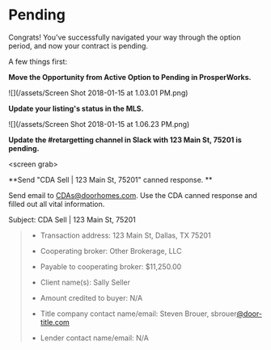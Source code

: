 # Pending

Congrats! You've successfully navigated your way through the option period, and now your contract is pending.

A few things first:

**Move the Opportunity from Active Option to Pending in ProsperWorks.**

![](/assets/Screen Shot 2018-01-15 at 1.03.01 PM.png)

**Update your listing's status in the MLS.**

![](/assets/Screen Shot 2018-01-15 at 1.06.23 PM.png)

**Update the \#retargetting channel in Slack with 123 Main St, 75201 is pending.**

&lt;screen grab&gt;

**Send "CDA Sell \| 123 Main St, 75201" canned response. **

Send email to CDAs@doorhomes.com. Use the CDA canned response and filled out all vital information.

Subject: CDA Sell \| 123 Main St, 75201

> * Transaction address: 123 Main St, Dallas, TX 75201
>
> * Cooperating broker: Other Brokerage, LLC
>
> * Payable to cooperating broker: $11,250.00
>
> * Client name\(s\): Sally Seller
>
> * Amount credited to buyer: N/A
>
> * Title company contact name/email: Steven Brouer, sbrouer[@door-title.com](mailto:bturner@door-title.com)
>
> * Lender contact name/email: N/A





